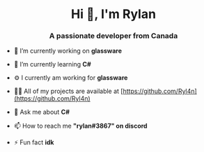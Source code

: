 <h1 align="center">Hi 👋, I'm Rylan</h1>
<h3 align="center">A passionate developer from Canada</h3>

- 🔭 I’m currently working on **glassware**

- 🌱 I’m currently learning **C#**

- ⚙️ I currently am working for **glassware**

- 👨‍💻 All of my projects are available at [https://github.com/Ryl4n](https://github.com/Ryl4n)

- 💬 Ask me about **C#**

- 📫 How to reach me **"rylan#3867" on discord**

- ⚡ Fun fact **idk**
